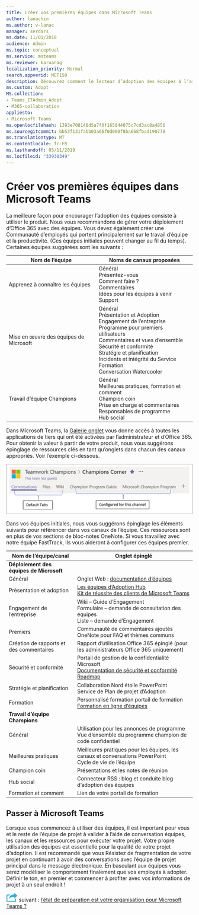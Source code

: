 ```yaml
---
title: Créer vos premières équipes dans Microsoft Teams
author: lanachin
ms.author: v-lanac
manager: serdars
ms.date: 11/01/2018
audience: Admin
ms.topic: conceptual
ms.service: msteams
ms.reviewer: karuanag
localization_priority: Normal
search.appverid: MET150
description: Découvrez comment le lecteur d’adoption des équipes à l’aide du produit.
ms.custom: Adopt
MS.collection:
- Teams_ITAdmin_Adopt
- M365-collaboration
appliesto:
- Microsoft Teams
ms.openlocfilehash: 1393e708148d5a7f0f165844075c7cd3ac8a4856
ms.sourcegitcommit: bb53f131fabb03a66f0d000f8ba668fbad190778
ms.translationtype: MT
ms.contentlocale: fr-FR
ms.lasthandoff: 05/11/2019
ms.locfileid: "33930349"
---
```

# <a name="create-your-first-teams-in-microsoft-teams"></a>Créer vos premières équipes dans Microsoft Teams

La meilleure façon pour encourager l’adoption des équipes consiste à utiliser le produit. Nous vous recommandons de gérer votre déploiement d’Office 365 avec des équipes. Vous devez également créer une Communauté d’employés qui portent principalement sur le travail d’équipe et la productivité. (Ces équipes initiales peuvent changer au fil du temps). Certaines équipes suggérées sont les suivants :

| Nom de l’équipe | Noms de canaux proposées |
| --------- | ---------------------- |
| Apprenez à connaître les équipes | Général</br> Présentez-vous</br> Comment faire ?</br>Commentaires </br> Idées pour les équipes à venir </br> Support |
| Mise en œuvre des équipes de Microsoft | Général <br/> Présentation et Adoption <br/> Engagement de l’entreprise <br/> Programme pour premiers utilisateurs <br/> Commentaires et vues d’ensemble <br/> Sécurité et conformité <br/> Stratégie et planification <br/> Incidents et intégrité du Service <br/> Formation <br/> Conversation Watercooler |
| Travail d’équipe Champions | Général <br/> Meilleures pratiques, formation et comment <br/> Champion coin <br/> Prise en charge et commentaires <br/> Responsables de programme <br/> Hub social |

Dans Microsoft Teams, la [Galerie onglet](https://docs.microsoft.com/en-us/microsoftteams/platform/concepts/tabs/tabs-overview) vous donne accès à toutes les applications de tiers qui ont été activées par l’administrateur et d’Office 365. Pour obtenir la valeur à partir de votre produit, nous vous suggérons épinglage de ressources clés en tant qu’onglets dans chacun des canaux appropriés. Voir l’exemple ci-dessous.

![Par défaut et des onglets personnalisés](media/teams-adoption-tab-example.png)

Dans vos équipes initiales, nous vous suggérons épinglage les éléments suivants pour référencer dans vos canaux de l’équipe. Ces ressources sont en plus de vos sections de bloc-notes OneNote. Si vous travaillez avec notre équipe FastTrack, ils vous aideront à configurer ces équipes premier. 

|Nom de l’équipe/canal | Onglet épinglé |
|----------------- | ---------- |
| **Déploiement des équipes de Microsoft** ||
| Général | Onglet Web : [documentation d’équipes](https://aka.ms/SuccessWithTeams) |
| Présentation et adoption | [Les équipes d’Adoption Hub](https://aka.ms/DriveTeamsAdoption)<br/>[Kit de réussite des clients de Microsoft Teams](https://download.microsoft.com/download/A/E/9/AE984CD4-CF4B-41E7-9ABD-6735E3F01897/MicrosoftTeamsCustomerSuccessKit.zip)|
| Engagement de l’entreprise | Wiki – Guide d’Engagement<br/>Formulaire – demande de consultation des équipes<br/>Liste – demande d’Engagement |
|Premiers | Communauté de commentaires ajoutés <br/> OneNote pour FAQ et thèmes communs |
| Création de rapports et des commentaires | Rapport d’utilisation Office 365 épinglé (pour les administrateurs Office 365 uniquement) |
| Sécurité et conformité | Portail de gestion de la confidentialité Microsoft <br/> [Documentation de sécurité et conformité](https://docs.microsoft.com/en-us/office365/securitycompliance/index)<br/> [Roadmap](https://docs.microsoft.com/office365/securitycompliance/security-roadmap) |
| Stratégie et planification | Collaboration Nord étoile PowerPoint <br/> Service de Plan de projet d’Adoption |
| Formation | Personnalisé formation portail de formation <br/> [Formation en ligne d’équipes](https://aka.ms/TeamsTraining) |
| **Travail d’équipe Champions**|  |
| Général | Utilisation pour les annonces de programme <br/> Vue d’ensemble du programme champion de code confidentiel |
| Meilleures pratiques | Meilleures pratiques pour les équipes, les canaux et conversations PowerPoint <br/> Cycle de vie de l’équipe |
| Champion coin | Présentations et les notes de réunion |
| Hub social | Connecteur RSS : blog et conduite blog d’adoption des équipes |
| Formation et comment | Lien de votre portail de formation |

## <a name="making-the-switch-to-microsoft-teams"></a>Passer à Microsoft Teams

Lorsque vous commencez à utiliser des équipes, il est important pour vous et le reste de l’équipe de projet à valider à l’aide de conversation équipes, les canaux et les ressources pour exécuter votre projet. Votre propre utilisation des équipes est essentielle pour la qualité de votre projet d’adoption. Il est recommandé que vous Résistez de fragmentation de votre projet en continuant à avoir des conversations avec l’équipe de projet principal dans le message électronique. En basculant aux équipes vous serez modéliser le comportement finalement que vos employés à adopter. Définir le ton, en premier et commencer à profiter avec vos informations de projet à un seul endroit !  

![Icône d’étapes suivante](media/teams-adoption-next-icon.png) suivant : [l’état de préparation est votre organisation pour Microsoft Teams ?](teams-adoption-assess-readiness.md)
